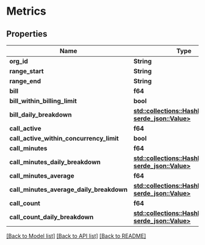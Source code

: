# Metrics

## Properties

Name | Type | Description | Notes
------------ | ------------- | ------------- | -------------
**org_id** | **String** |  | 
**range_start** | **String** |  | 
**range_end** | **String** |  | 
**bill** | **f64** |  | 
**bill_within_billing_limit** | **bool** |  | 
**bill_daily_breakdown** | [**std::collections::HashMap<String, serde_json::Value>**](serde_json::Value.md) |  | 
**call_active** | **f64** |  | 
**call_active_within_concurrency_limit** | **bool** |  | 
**call_minutes** | **f64** |  | 
**call_minutes_daily_breakdown** | [**std::collections::HashMap<String, serde_json::Value>**](serde_json::Value.md) |  | 
**call_minutes_average** | **f64** |  | 
**call_minutes_average_daily_breakdown** | [**std::collections::HashMap<String, serde_json::Value>**](serde_json::Value.md) |  | 
**call_count** | **f64** |  | 
**call_count_daily_breakdown** | [**std::collections::HashMap<String, serde_json::Value>**](serde_json::Value.md) |  | 

[[Back to Model list]](../README.md#documentation-for-models) [[Back to API list]](../README.md#documentation-for-api-endpoints) [[Back to README]](../README.md)


